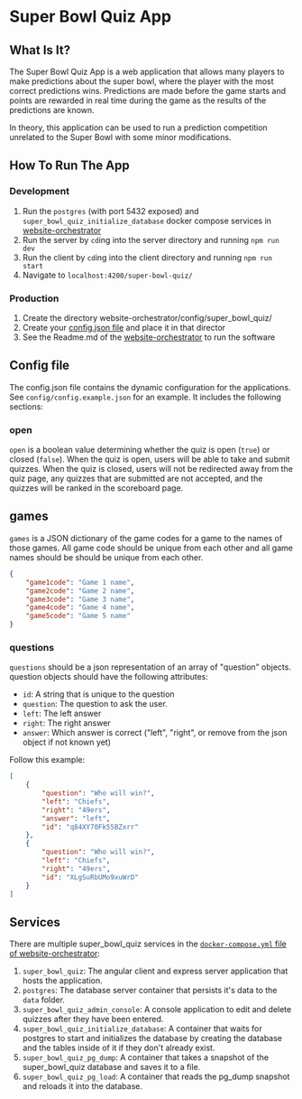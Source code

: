 # Super Bowl Quiz App

## What Is It?

The Super Bowl Quiz App is a web application that allows many players to make predictions about the super bowl, where the player with the most correct predictions wins. Predictions are made before the game starts and points are rewarded in real time during the game as the results of the predictions are known.

In theory, this application can be used to run a prediction competition unrelated to the Super Bowl with some minor modifications.

## How To Run The App

### Development

1. Run the `postgres` (with port 5432 exposed) and `super_bowl_quiz_initialize_database` docker compose services in [website-orchestrator](https://github.com/AutomationMusician/website-orchestrator)
1. Run the server by `cd`ing into the server directory and running `npm run dev`
1. Run the client by `cd`ing into the client directory and running `npm run start`
1. Navigate to `localhost:4200/super-bowl-quiz/`

### Production
1. Create the directory website-orchestrator/config/super_bowl_quiz/
1. Create your [config.json file](#config-file) and place it in that director
1. See the Readme.md of the [website-orchestrator](https://github.com/AutomationMusician/website-orchestrator) to run the software

## Config file

The config.json file contains the dynamic configuration for the applications. See `config/config.example.json` for an example. It includes the following sections:

### open
`open` is a boolean value determining whether the quiz is open (`true`) or closed (`false`). When the quiz is open, users will be able to take and submit quizzes. When the quiz is closed, users will not be redirected away from the quiz page, any quizzes that are submitted are not accepted, and the quizzes will be ranked in the scoreboard page.

## games
`games` is a JSON dictionary of the game codes for a game to the names of those games. All game code should be unique from each other and all game names should be should be unique from each other.

```json
{
    "game1code": "Game 1 name",
    "game2code": "Game 2 name",
    "game3code": "Game 3 name",
    "game4code": "Game 4 name",
    "game5code": "Game 5 name"
}
```

### questions
`questions` should be a json representation of an array of "question" objects. question objects should have the following attributes:
* `id`: A string that is unique to the question
* `question`: The question to ask the user.
* `left`: The left answer
* `right`: The right answer
* `answer`: Which answer is correct ("left", "right", or remove from the json object if not known yet)

Follow this example:
```json
[
    {
        "question": "Who will win?",
        "left": "Chiefs",
        "right": "49ers",
        "answer": "left",
        "id": "q84XY70Fk55BZxrr"
    },
    {
        "question": "Who will win?",
        "left": "Chiefs",
        "right": "49ers",
        "id": "XLgSuRbUMo9xuWrD"
    }
]
```

## Services

There are multiple super_bowl_quiz services in the [`docker-compose.yml` file of website-orchestrator](https://github.com/AutomationMusician/website-orchestrator/blob/main/docker-compose.yml):
1. `super_bowl_quiz`: The angular client and express server application that hosts the application.
1. `postgres`: The database server container that persists it's data to the `data` folder.
1. `super_bowl_quiz_admin_console`: A console application to edit and delete quizzes after they have been entered.
1. `super_bowl_quiz_initialize_database`: A container that waits for postgres to start and initializes the database by creating the database and the tables inside of it if they don't already exist.
1. `super_bowl_quiz_pg_dump`: A container that takes a snapshot of the super_bowl_quiz database and saves it to a file.
1. `super_bowl_quiz_pg_load`: A container that reads the pg_dump snapshot and reloads it into the database.

